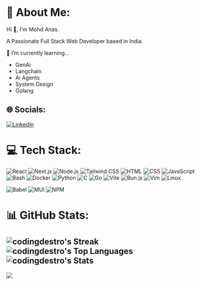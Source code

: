 # 💫 About Me:
Hi 👋, I'm Mohd Anas.

A Passionate Full Stack Web Developer based in India.

🌱 I’m currently learning...
- GenAi
- Langchain
- Ai Agents
- System Design
- Golang

## 🌐 Socials:
[![LinkedIn](https://img.shields.io/badge/LinkedIn-%230077B5.svg?logo=linkedin&logoColor=white)](https://www.linkedin.com/in/mohd-anas-608225255/) 

# 💻 Tech Stack:
![React](https://img.shields.io/badge/react-%2320232a.svg?style=for-the-badge&logo=react&logoColor=%2361DAFB)
![Next.js](https://img.shields.io/badge/next.js-%23000000.svg?style=for-the-badge&logo=nextdotjs&logoColor=white)
![Node.js](https://img.shields.io/badge/node.js-339933.svg?style=for-the-badge&logo=nodedotjs&logoColor=white)
![Tailwind CSS](https://img.shields.io/badge/tailwind_css-06B6D4.svg?style=for-the-badge&logo=tailwindcss&logoColor=white)
![HTML](https://img.shields.io/badge/html5-E34F26.svg?style=for-the-badge&logo=html5&logoColor=white)
![CSS](https://img.shields.io/badge/css3-1572B6.svg?style=for-the-badge&logo=css3&logoColor=white)
![JavaScript](https://img.shields.io/badge/javascript-323330.svg?style=for-the-badge&logo=javascript&logoColor=F7DF1E)
![Bash](https://img.shields.io/badge/gnu%20bash-4EAA25.svg?style=for-the-badge&logo=gnubash&logoColor=white)
![Docker](https://img.shields.io/badge/docker-2496ED.svg?style=for-the-badge&logo=docker&logoColor=white)
![Python](https://img.shields.io/badge/python-3670A0.svg?style=for-the-badge&logo=python&logoColor=ffdd54)
![C](https://img.shields.io/badge/c-%2300599C.svg?style=for-the-badge&logo=c&logoColor=white)
![Go](https://img.shields.io/badge/go-%2300ADD8.svg?style=for-the-badge&logo=go&logoColor=white)
![Vite](https://img.shields.io/badge/vite-646CFF.svg?style=for-the-badge&logo=vite&logoColor=white)
![Bun.js](https://img.shields.io/badge/bun.js-%23000000.svg?style=for-the-badge&logo=bun&logoColor=white)
![Vim](https://img.shields.io/badge/vim-%23011A27.svg?style=for-the-badge&logo=vim&logoColor=white)
![Linux](https://img.shields.io/badge/linux-FCC624.svg?style=for-the-badge&logo=linux&logoColor=black)

![Babel](https://img.shields.io/badge/Babel-F9DC3e?style=for-the-badge&logo=babel&logoColor=black)
![MUI](https://img.shields.io/badge/MUI-%230081CB.svg?style=for-the-badge&logo=material-ui&logoColor=white) 
![NPM](https://img.shields.io/badge/NPM-%23000000.svg?style=for-the-badge&logo=npm&logoColor=white)
# 📊 GitHub Stats:

![codingdestro's Streak](https://github-readme-streak-stats.herokuapp.com/?user=codingdestro&theme=vue-dark&hide_border=true)<br/>
![codingdestro's Top Languages](https://github-readme-stats.vercel.app/api/top-langs/?username=codingdestro&theme=vue-dark&show_icons=true&hide_border=true&layout=compact)<br/>
![codingdestro's Stats](https://github-readme-stats.vercel.app/api?username=codingdestro&theme=vue-dark&show_icons=true&hide_border=true&count_private=false)
---
[![](https://visitcount.itsvg.in/api?id=codingdestro&icon=0&color=0)](https://visitcount.itsvg.in)

<!-- Proudly created with GPRM ( https://gprm.itsvg.in ) -->
